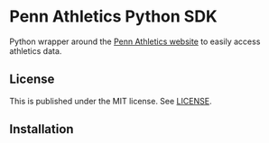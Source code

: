 # Penn Athletics Python SDK

Python wrapper around the [Penn Athletics website](www.pennathletics.com) to easily access athletics data.

## License

This is published under the MIT license. See [LICENSE](LICENSE).

## Installation

<!-- TODO -->
